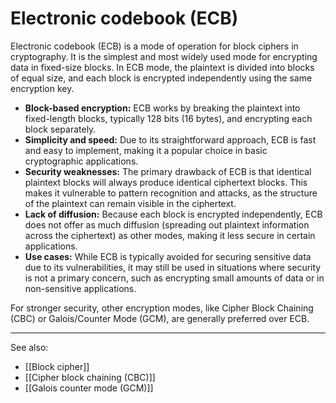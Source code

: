 
# Electronic codebook (ECB)

Electronic codebook (ECB) is a mode of operation for block ciphers in cryptography. It is the simplest and most widely used mode for encrypting data in fixed-size blocks. In ECB mode, the plaintext is divided into blocks of equal size, and each block is encrypted independently using the same encryption key.

- **Block-based encryption:** ECB works by breaking the plaintext into fixed-length blocks, typically 128 bits (16 bytes), and encrypting each block separately.
- **Simplicity and speed:** Due to its straightforward approach, ECB is fast and easy to implement, making it a popular choice in basic cryptographic applications.
- **Security weaknesses:** The primary drawback of ECB is that identical plaintext blocks will always produce identical ciphertext blocks. This makes it vulnerable to pattern recognition and attacks, as the structure of the plaintext can remain visible in the ciphertext.
- **Lack of diffusion:** Because each block is encrypted independently, ECB does not offer as much diffusion (spreading out plaintext information across the ciphertext) as other modes, making it less secure in certain applications.
- **Use cases:** While ECB is typically avoided for securing sensitive data due to its vulnerabilities, it may still be used in situations where security is not a primary concern, such as encrypting small amounts of data or in non-sensitive applications.

For stronger security, other encryption modes, like Cipher Block Chaining (CBC) or Galois/Counter Mode (GCM), are generally preferred over ECB.

---

See also:

- [[Block cipher]]
- [[Cipher block chaining (CBC)]]
- [[Galois counter mode (GCM)]]